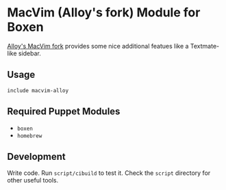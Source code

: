 # MacVim (Alloy's fork) Module for Boxen

[Alloy's MacVim fork](https://github.com/alloy/macvim) provides some nice additional featues like a Textmate-like sidebar.

## Usage

```puppet
include macvim-alloy
```

## Required Puppet Modules

* `boxen`
* `homebrew`

## Development

Write code. Run `script/cibuild` to test it. Check the `script`
directory for other useful tools.
